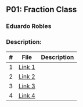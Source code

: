 ## P01: Fraction Class 
### Eduardo Robles
### Description: 

|  #  |  File  |  Description  |
| :---: | ---------------- | -------------------------------------------------- |
|  1  |  [Link 1](Main.cpp)  |    |
|  2  |  [Link 2](fraction.cpp)  |    |
|  3  |  [Link 3](fraction.h)  |    |
|  4  |  [Link 4](input.dat)  |    |
